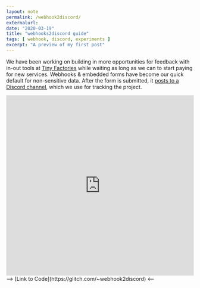 ```yaml
---
layout: note
permalink: /webhook2discord/
externalurl:
date: "2020-03-19"
title: "webhooks2discord guide"
tags: [ webhook, discord, experiments ]
excerpt: "A preview of my first post"
---
```


We have been working on building in more opportunities for feedback with in-out tools at [Tiny Factories](https://tinyfactories.space) while waiting as long as we can to start paying for new services. Webhooks & embedded forms have become our quick default for non-sensitive data. After the form is submitted, it [posts to a Discord channel](https://www.notion.so/tinyfactories/Add-System-Reporting-to-Discord-58d33e7da5704e23943dc6485183be01), which we use for tracking the project.


<div class="glitch-embed-wrap" style="height: 486px; width: 100%;">
  <iframe
    allow="encrypted-media"
    src="https://glitch.com/embed/#!/embed/webhook2discord?previewSize=100&previewFirst=true&sidebarCollapsed=true"
    alt="webhook2discord on Glitch"
    style="height: 100%; width: 100%; border: 0;">
  </iframe>
</div>
<span>--> [Link to Code](https://glitch.com/~webhook2discord) <--</span>
